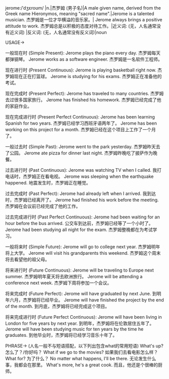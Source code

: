 jerome:/ˈdʒɛroʊm/ |n.|杰罗姆 (男子名)|A male given name, derived from the Greek name Hieronymos, meaning "sacred name".|Jerome is a talented musician. 杰罗姆是一位才华横溢的音乐家。| Jerome always brings a positive attitude to work. 杰罗姆总是以积极的态度对待工作。|近义词: (无，人名通常没有近义词) |反义词: (无，人名通常没有反义词)|noun


USAGE->

一般现在时 (Simple Present):
Jerome plays the piano every day. 杰罗姆每天都弹钢琴。
Jerome works as a software engineer. 杰罗姆是一名软件工程师。

现在进行时 (Present Continuous):
Jerome is playing basketball right now. 杰罗姆现在正在打篮球。
Jerome is studying for his exams. 杰罗姆正在准备他的考试。

现在完成时 (Present Perfect):
Jerome has traveled to many countries. 杰罗姆去过很多国家旅行。
Jerome has finished his homework. 杰罗姆已经完成了他的家庭作业。

现在完成进行时 (Present Perfect Continuous):
Jerome has been learning Spanish for two years. 杰罗姆已经学习西班牙语两年了。
Jerome has been working on this project for a month. 杰罗姆已经在这个项目上工作了一个月了。

一般过去时 (Simple Past):
Jerome went to the park yesterday. 杰罗姆昨天去了公园。
Jerome ate pizza for dinner last night. 杰罗姆昨晚吃了披萨作为晚餐。

过去进行时 (Past Continuous):
Jerome was watching TV when I called. 我打电话时，杰罗姆正在看电视。
Jerome was sleeping when the earthquake happened. 地震发生时，杰罗姆正在睡觉。


过去完成时 (Past Perfect):
Jerome had already left when I arrived. 我到达时，杰罗姆已经离开了。
Jerome had finished his work before the meeting. 杰罗姆在会议前已经完成了他的工作。

过去完成进行时 (Past Perfect Continuous):
Jerome had been waiting for an hour before the bus arrived. 公交车到达前，杰罗姆已经等了一个小时了。
Jerome had been studying all night for the exam. 杰罗姆整晚都在为考试学习。

一般将来时 (Simple Future):
Jerome will go to college next year. 杰罗姆明年将上大学。
Jerome will visit his grandparents this weekend. 杰罗姆这个周末将去看望他的祖父母。

将来进行时 (Future Continuous):
Jerome will be traveling to Europe next summer. 杰罗姆明年夏天将去欧洲旅行。
Jerome will be attending a conference next week. 杰罗姆下周将参加一个会议。

将来完成时 (Future Perfect):
Jerome will have graduated by next June. 到明年六月，杰罗姆将已经毕业。
Jerome will have finished the project by the end of the month. 到月底，杰罗姆将已经完成这个项目。

将来完成进行时 (Future Perfect Continuous):
Jerome will have been living in London for five years by next year. 到明年，杰罗姆将在伦敦居住五年了。
Jerome will have been studying music for ten years by the time he graduates. 到他毕业时，杰罗姆将已经学习音乐十年了。


PHRASE->
(人名一般不与短语搭配，以下列出包含what的常用短语)
What's up?  怎么了？/你好吗？
What if we go to the movies? 如果我们去看电影怎么样？
What for? 为了什么？
No matter what happens, I'll be there. 无论发生什么事，我都会在那里。
What's more, he's a great cook. 而且，他还是个很棒的厨师。
